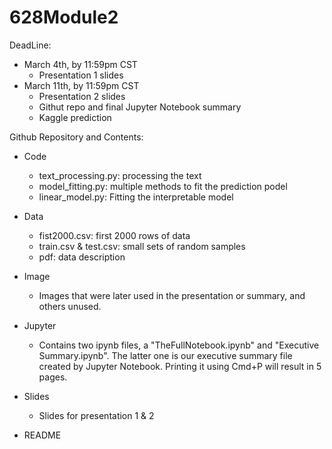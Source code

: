 # 628Module2 

DeadLine: 

* March 4th, by 11:59pm CST
  * Presentation 1 slides
* March 11th, by 11:59pm CST
  * Presentation 2 slides
  * Githut repo and final Jupyter Notebook summary
  * Kaggle prediction

Github Repository and Contents:

* Code
  * text_processing.py: processing the text
  * model_fitting.py: multiple methods to fit the prediction podel
  * linear_model.py: Fitting the interpretable model
* Data
  * fist2000.csv: first 2000 rows of data
  * train.csv & test.csv: small sets of random samples
  * pdf: data description
* Image
  * Images that were later used in the presentation or summary, and others unused.
* Jupyter
  * Contains two ipynb files, a "TheFullNotebook.ipynb" and "Executive Summary.ipynb". The latter one is our executive summary file created by Jupyter Notebook. Printing it using Cmd+P will result in 5 pages.
* Slides
  * Slides for presentation 1 & 2

* README
